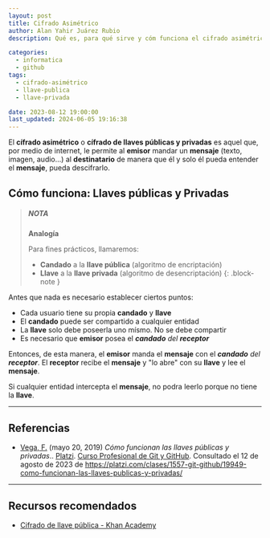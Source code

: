 ```yaml
---
layout: post
title: Cifrado Asimétrico
author: Alan Yahir Juárez Rubio
description: Qué es, para qué sirve y cóm funciona el cifrado asimétrico

categories:
  - informatica
  - github
tags:
  - cifrado-asimétrico
  - llave-publica
  - llave-privada

date: 2023-08-12 19:00:00
last_updated: 2024-06-05 19:16:38
---
```


El **cífrado asimétrico** o **cífrado de llaves públicas y privadas** es aquel
que, por medio de internet, le permite al **emisor** mandar un **mensaje**
(texto, imagen, audio...) al **destinatario** de manera que él y solo él pueda
entender el **mensaje**, pueda descifrarlo.

## Cómo funciona: Llaves públicas y Privadas

> ##### NOTA
>
> **Analogía**
>
> Para fines prácticos, llamaremos:
>
> - **Candado** a la **llave pública** (algoritmo de encriptación)
> - **Llave** a la **llave privada** (algoritmo de desencriptación)
{: .block-note }

Antes que nada es necesario establecer ciertos puntos:

- Cada usuario tiene su propia **candado** y **llave**
- El **candado** puede ser compartido a cualquier entidad
- La **llave** solo debe poseerla uno mísmo. No se debe compartir
- Es necesario que **emisor** posea el _**candado** del **receptor**_

Entonces, de esta manera, el **emisor** manda el **mensaje** con el
_**candado** del **receptor**_. El **receptor** recibe el **mensaje** y "lo
abre" con su **llave** y lee el **mensaje**.

Si cualquier entidad intercepta el **mensaje**, no podra leerlo porque no tiene la **llave**.

  <div style="page-break-after: always;"></div>

---

## Referencias

- [Vega, F.](https://platzi.com/profes/freddier)
  (mayo 20, 2019)
  _Cómo funcionan las llaves públicas y privadas_..
  [Platzi](https://platzi.com/).
  [Curso Profesional de Git y GitHub](https://platzi.com/cursos/git-github/).
  Consultado el 12 de agosto de 2023 de
  <https://platzi.com/clases/1557-git-github/19949-como-funcionan-las-llaves-publicas-y-privadas/>

  <div style="page-break-after: always;"></div>

---

## Recursos recomendados

- [Cifrado de llave pública - Khan Academy](https://es.khanacademy.org/computing/ap-computer-science-principles/x2d2f703b37b450a3:online-data-security/x2d2f703b37b450a3:data-encryption/a/public-key-encryption)
